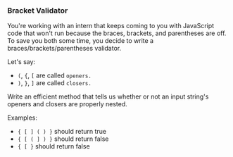 ### Bracket Validator

You're working with an intern that keeps coming to you with JavaScript code that won't run because the 
braces, brackets, and parentheses are off. To save you both some time, you decide to write a 
braces/brackets/parentheses validator.

Let's say:
* `(`, `{`, `[` are called `openers.`
* `)`, `}`, `]` are called `closers.`

Write an efficient method that tells us whether or not an input string's openers and closers are 
properly nested.

Examples:
* `{ [ ] ( ) }` should return true
* `{ [ ( ] ) }` should return false
* `{ [ }` should return false

